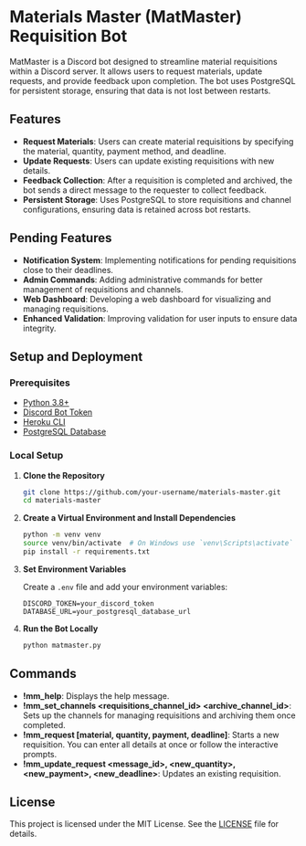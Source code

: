 # Materials Master (MatMaster) Requisition Bot

MatMaster is a Discord bot designed to streamline material requisitions within a Discord server. It allows users to request materials, update requests, and provide feedback upon completion. The bot uses PostgreSQL for persistent storage, ensuring that data is not lost between restarts.

## Features

- **Request Materials**: Users can create material requisitions by specifying the material, quantity, payment method, and deadline.
- **Update Requests**: Users can update existing requisitions with new details.
- **Feedback Collection**: After a requisition is completed and archived, the bot sends a direct message to the requester to collect feedback.
- **Persistent Storage**: Uses PostgreSQL to store requisitions and channel configurations, ensuring data is retained across bot restarts.

## Pending Features

- **Notification System**: Implementing notifications for pending requisitions close to their deadlines.
- **Admin Commands**: Adding administrative commands for better management of requisitions and channels.
- **Web Dashboard**: Developing a web dashboard for visualizing and managing requisitions.
- **Enhanced Validation**: Improving validation for user inputs to ensure data integrity.

## Setup and Deployment

### Prerequisites

- [Python 3.8+](https://www.python.org/downloads/)
- [Discord Bot Token](https://discord.com/developers/applications)
- [Heroku CLI](https://devcenter.heroku.com/articles/heroku-cli)
- [PostgreSQL Database](https://www.heroku.com/postgres)

### Local Setup

1. **Clone the Repository**

    ```sh
    git clone https://github.com/your-username/materials-master.git
    cd materials-master
    ```

2. **Create a Virtual Environment and Install Dependencies**

    ```sh
    python -m venv venv
    source venv/bin/activate  # On Windows use `venv\Scripts\activate`
    pip install -r requirements.txt
    ```

3. **Set Environment Variables**

    Create a `.env` file and add your environment variables:

    ```env
    DISCORD_TOKEN=your_discord_token
    DATABASE_URL=your_postgresql_database_url
    ```

4. **Run the Bot Locally**

    ```sh
    python matmaster.py
    ```

## Commands

- **!mm_help**: Displays the help message.
- **!mm_set_channels <requisitions_channel_id> <archive_channel_id>**: Sets up the channels for managing requisitions and archiving them once completed.
- **!mm_request [material, quantity, payment, deadline]**: Starts a new requisition. You can enter all details at once or follow the interactive prompts.
- **!mm_update_request <message_id>, <new_quantity>, <new_payment>, <new_deadline>**: Updates an existing requisition.

## License

This project is licensed under the MIT License. See the [LICENSE](LICENSE) file for details.
